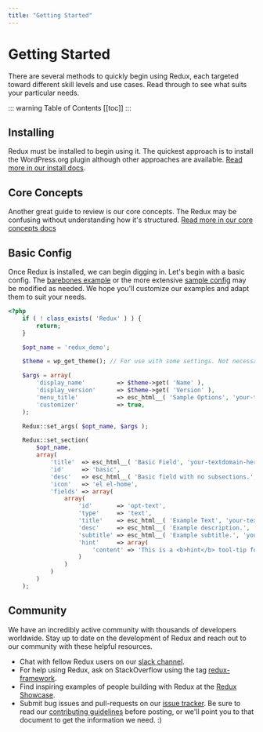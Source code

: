 ```yaml
---
title: "Getting Started" 
---
```


# Getting Started

There are several methods to quickly begin using Redux, each targeted toward different skill levels and use cases. Read 
through to see what suits your particular needs.

::: warning Table of Contents
[[toc]]
:::

## Installing
Redux must be installed to begin using it. The quickest approach is to install the WordPress.org plugin although other 
approaches are available. [Read more in our install docs](install.md).

## Core Concepts
Another great guide to review is our core concepts.  The Redux may be confusing without understanding how it's structured. [Read more in our core concepts docs](core-concepts.md)

## Basic Config
Once Redux is installed, we can begin digging in. Let's begin with a basic config. The [barebones example](https://github.com/reduxframework/redux-framework/blob/master/sample/barebones-config.php) 
or the more extensive [sample config](https://github.com/reduxframework/redux-framework/blob/master/sample/sample-config.php) may be modified as needed. 
We hope you'll customize our examples and adapt them to suit your needs.

```php
<?php
    if ( ! class_exists( 'Redux' ) ) {
        return;
    }

    $opt_name = 'redux_demo';

    $theme = wp_get_theme(); // For use with some settings. Not necessary.

    $args = array(
        'display_name'         => $theme->get( 'Name' ),
        'display_version'      => $theme->get( 'Version' ),
        'menu_title'           => esc_html__( 'Sample Options', 'your-textdomain-here' ),
        'customizer'           => true,
    );

    Redux::set_args( $opt_name, $args );

    Redux::set_section( 
        $opt_name, 
        array(
            'title'  => esc_html__( 'Basic Field', 'your-textdomain-here' ),
            'id'     => 'basic',
            'desc'   => esc_html__( 'Basic field with no subsections.', 'your-textdomain-here' ),
            'icon'   => 'el el-home',
            'fields' => array(
                array(
                    'id'       => 'opt-text',
                    'type'     => 'text',
                    'title'    => esc_html__( 'Example Text', 'your-textdomain-here' ),
                    'desc'     => esc_html__( 'Example description.', 'your-textdomain-here' ),
                    'subtitle' => esc_html__( 'Example subtitle.', 'your-textdomain-here' ),
                    'hint'     => array(
                        'content' => 'This is a <b>hint</b> tool-tip for the text field.<br/><br/>Add any HTML based text you like here.',
                    )
                )
            )
        ) 
    );
```

## Community
We have an incredibly active community with thousands of developers worldwide. Stay up to date on the development of 
Redux and reach out to our community with these helpful resources.

- Chat with fellow Redux users on our [slack channel](http://slack.redux.io/).
- For help using Redux, ask on StackOverflow using the tag [redux-framework](https://stackoverflow.com/search?q=%23redux-framework).
- Find inspiring examples of people building with Redux at the [Redux Showcase](https://redux.io/showcase/envato-market/).
- Submit bug issues and pull-requests on our [issue tracker](https://github.com/reduxframework/redux-framework/issues). Be sure to read our [contributing guidelines](https://github.com/reduxframework/redux-framework/blob/master/CONTRIBUTING.md) before posting, or we'll point you to that document to get the information we need. :)
